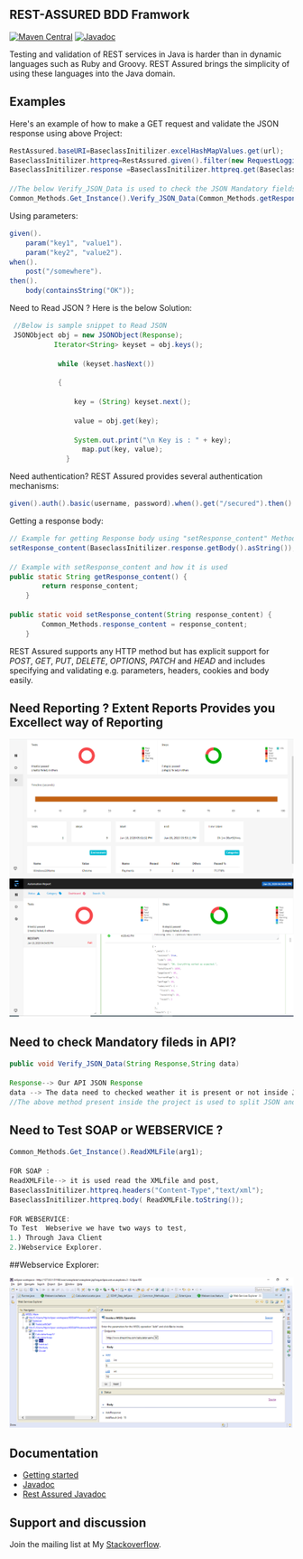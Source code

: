 ## REST-ASSURED BDD Framwork
[![Maven Central](https://maven-badges.herokuapp.com/maven-central/io.rest-assured/rest-assured/badge.svg)](https://maven-badges.herokuapp.com/maven-central/io.rest-assured/rest-assured)
[![Javadoc](https://javadoc-badge.appspot.com/io.rest-assured/rest-assured.svg)](http://www.javadoc.io/doc/io.rest-assured/rest-assured)


Testing and validation of REST services in Java is harder than in dynamic languages 
such as Ruby and Groovy. REST Assured brings the simplicity of using these 
languages into the Java domain.


## Examples
Here's an example of how to make a GET request and validate the JSON response using above Project:

```java
RestAssured.baseURI=BaseclassInitilizer.excelHashMapValues.get(url);
BaseclassInitilizer.httpreq=RestAssured.given().filter(new RequestLoggingFilter(BaseclassInitilizer.requestcapture)).filter(new ResponseLoggingFilter(BaseclassInitilizer.responsecapture));
BaseclassInitilizer.response =BaseclassInitilizer.httpreq.get(BaseclassInitilizer.excelHashMapValues.get("serviceBaseURI"));

//The below Verify_JSON_Data is used to check the JSON Mandatory fields are present or Not.
Common_Methods.Get_Instance().Verify_JSON_Data(Common_Methods.getResponse_content(), data);
```

Using parameters:

```java
given().
    param("key1", "value1").
    param("key2", "value2").
when().
    post("/somewhere").
then().
    body(containsString("OK"));
```

Need to Read JSON ? Here is the below Solution:

```java
 //Below is sample snippet to Read JSON
 JSONObject obj = new JSONObject(Response); 
		   Iterator<String> keyset = obj.keys(); 

			while (keyset.hasNext())

			{

				key = (String) keyset.next();

				value = obj.get(key);

				System.out.print("\n Key is : " + key);
                  map.put(key, value);
              }
```

Need authentication? REST Assured provides several authentication mechanisms:

```java
given().auth().basic(username, password).when().get("/secured").then().statusCode(200);
```

Getting a response body:

```java
// Example for getting Response body using "setResponse_content" Method
setResponse_content(BaseclassInitilizer.response.getBody().asString());   

// Example with setResponse_content and how it is used
public static String getResponse_content() {
		return response_content;
	}

public static void setResponse_content(String response_content) {
		Common_Methods.response_content = response_content;
	}
```

REST Assured supports any HTTP method but has explicit support for *POST*, *GET*, *PUT*, *DELETE*, *OPTIONS*, *PATCH* and *HEAD* and includes specifying and validating e.g. parameters, headers, cookies and body easily.

## Need Reporting ? Extent Reports Provides you Excellect way of Reporting
![](Readmeimages/rest.png)
![](Readmeimages/rest1.png)

## Need to check Mandatory fileds in API?
```java
public void Verify_JSON_Data(String Response,String data)

Response--> Our API JSON Response
data --> The data need to checked weather it is present or not inside JSON.
//The above method present inside the project is used to split JSON and JSON Array weather the Mandatory field is Present or Not and give you report inside Extent reports weather it is pass or Fail.
```
## Need to Test SOAP or WEBSERVICE ?

```java
Common_Methods.Get_Instance().ReadXMLFile(arg1);

FOR SOAP :
ReadXMLFile--> it is used read the XMLfile and post,
BaseclassInitilizer.httpreq.headers("Content-Type","text/xml");
BaseclassInitilizer.httpreq.body( ReadXMLFile.toString());

FOR WEBSERVICE:
To Test  Webserive we have two ways to test,
1.) Through Java Client
2.)Webservice Explorer.


```
##Webservice Explorer:

![](Readmeimages/rest2.png)
## Documentation

* [Getting started](http://rest-assured.io/)
* [Javadoc](http://www.javadoc.io/doc/io.rest-assured/rest-assured/4.2.0)
* [Rest Assured Javadoc](http://static.javadoc.io/io.rest-assured/rest-assured/4.2.0/io/restassured/RestAssured.html)

## Support and discussion
Join the mailing list at My [Stackoverflow](https://stackoverflow.com/users/9892120/koushick). 
